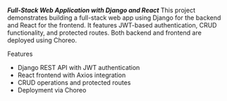 ***Full-Stack Web Application with Django and React***
This project demonstrates building a full-stack web app using Django for the backend and React for the frontend. It features JWT-based authentication, CRUD functionality, and protected routes. Both backend and frontend are deployed using Choreo.

Features
- Django REST API with JWT authentication
- React frontend with Axios integration
- CRUD operations and protected routes
- Deployment via Choreo
